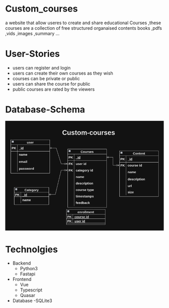 # Custom_courses

  a website that allow useres to create and share educational Courses ,these courses are a collection of free structured organaised contents books ,pdfs ,vids ,images ,summary ...

# User-Stories

  - users can register and login
  - users can create their own courses as they wish
  - courses can be private or public
  - users can share the course for public
  - public courses are rated by the viewers

# Database-Schema
  
  ![database schema](https://github.com/khttp/custom-courses/blob/main/resourses/custom-courses-schema.png)

# Technolgies
  
  - Backend
    - Python3
    - Fastapi
  - Frontend
    - Vue
    - Typescript
    - Quasar
  - Database
    -SQLite3
